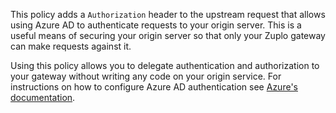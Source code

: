 This policy adds a `Authorization` header to the upstream request that allows
using Azure AD to authenticate requests to your origin server. This is a useful
means of securing your origin server so that only your Zuplo gateway can make
requests against it.

Using this policy allows you to delegate authentication and authorization to
your gateway without writing any code on your origin service. For instructions
on how to configure Azure AD authentication see
[Azure's documentation](https://learn.microsoft.com/en-us/azure/app-service/configure-authentication-provider-aad).

